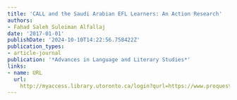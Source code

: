 ```yaml
---
title: 'CALL and the Saudi Arabian EFL Learners: An Action Research'
authors:
- Fahad Saleh Suleiman Alfallaj
date: '2017-01-01'
publishDate: '2024-10-10T14:22:56.758422Z'
publication_types:
- article-journal
publication: '*Advances in Language and Literary Studies*'
links:
- name: URL
  url: 
    http://myaccess.library.utoronto.ca/login?qurl=https://www.proquest.com/docview/1913350359?accountid=14771&bdid=38382&_bd=8CsI0THSf6P6JNpMsxC2ae2UxFU%3D
---
```


